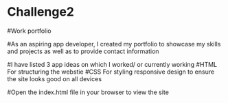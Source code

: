 # Challenge2
#Work portfolio

#As an aspiring app developer, I created my portfolio to showcase my skills and projects as well as to provide contact information

#I have listed 3 app ideas on which I worked/ or currently working
#HTML For structuring the webstie
#CSS For styling responsive design to ensure the site looks good on all devices

#Open the index.html file in your browser to view the site
